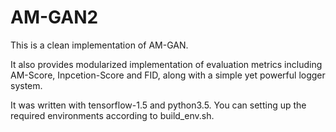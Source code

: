 # AM-GAN2
This is a clean implementation of AM-GAN.

It also provides modularized implementation of evaluation metrics including AM-Score, Inpcetion-Score and FID, along with a simple yet powerful logger system.

It was written with tensorflow-1.5 and python3.5. You can setting up the required environments according to build_env.sh.
